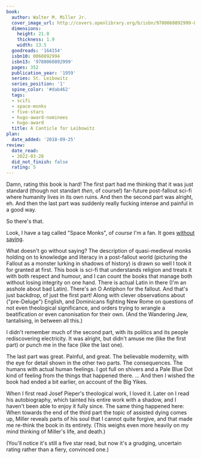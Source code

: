 ```yaml
---
book:
  author: Walter M. Miller Jr.
  cover_image_url: http://covers.openlibrary.org/b/isbn/9780060892999-L.jpg
  dimensions:
    height: 21.0
    thickness: 1.9
    width: 13.5
  goodreads: '164154'
  isbn10: 0060892994
  isbn13: '9780060892999'
  pages: 352
  publication_year: '1959'
  series: St. Leibowitz
  series_position: '1'
  spine_color: '#dab462'
  tags:
  - scifi
  - space-monks
  - five-stars
  - hugo-award-nominees
  - hugo-award
  title: A Canticle for Leibowitz
plan:
  date_added: '2018-09-25'
review:
  date_read:
  - 2022-03-28
  did_not_finish: false
  rating: 5
---
```


Damn, rating this book is hard! The first part had me thinking that it was just standard (though not standart *then*, of
course!) far-future post-fallout sci-fi where humanity lives in its own ruins. And then the second part was alright, eh.
And then the last part was suddenly really fucking intense and painful in a good way.

So there's that.

Look, I have a tag called "Space Monks", of *course* I'm a fan. It goes [without
saying](https://twitter.com/joXn/status/1275424740430102529).

What doesn't go without saying? The description of quasi-medieval monks holding on to knowledge and literacy in a
post-fallout world (picturing the Fallout as a monster lurking in shadows of history) is drawn so well I took it for
granted at first. This book is sci-fi that understands religion and treats it with both respect and humour, and I can
count the books that manage both without losing integrity on one hand. There is actual Latin in there (I'm an asshole
about bad Latin). There's an O Antiphon for the fallout. And that's just backdrop, of just the first part! Along with
clever observations about ("pre-Deluge") English, and Dominicans fighting New Rome on questions of not even theological
significance, and orders trying to wrangle a beatification or even canonisation for their own. (And the Wandering Jew,
tantalising, in between all this.)

I didn't remember much of the second part, with its politics and its people rediscovering electricity. It was alright,
but didn't amuse me (like the first part) or punch me in the face (like the last one).

The last part was great. Painful, and great. The believable modernity, with the eye for detail shown in the other two
parts. The consequences. The humans with actual human feelings. I got full on shivers and a Pale Blue Dot kind of
feeling from the things that happened there. … And then I wished the book had ended a bit earlier, on account of the Big
Yikes.

When I first read Josef Pieper's theological work, I loved it. Later on I read his autobiography, which tainted his
entire work with a shadow, and I haven't been able to enjoy it fully since. The same thing happened here: When towards
the end of the third part the topic of assisted dying comes up, Miller reveals parts of his soul that I cannot quite
forgive, and that made me re-think the book in its entirety. (This weighs even more heavily on my mind thinking of
Miller's life, and death.)

(You'll notice it's still a five star read, but now it's a grudging, uncertain rating rather than a fiery, convinced
one.)
